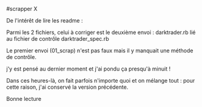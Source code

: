 #scrapper  X

De l'intérêt de lire les readme :

Parmi les 2 fichiers, celui à corriger est le deuxième envoi : darktrader.rb lié au fichier de contrôle darktrader_spec.rb

Le premier envoi (01_scrap) n'est pas faux mais il y manquait une méthode de contrôle.

j'y est pensé au dernier moment et j'ai pondu ça presqu'à minuit !

Dans ces heures-là, on fait parfois n'importe quoi et on mélange tout : pour cette raison, j'ai conservé la version précédente.

Bonne lecture
